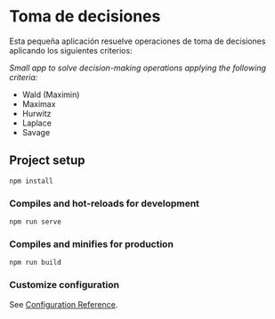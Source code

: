 # Toma de decisiones

Esta pequeña aplicación resuelve operaciones de toma de decisiones aplicando los siguientes criterios:

_Small app to solve decision-making operations applying the following criteria:_

- Wald (Maximin)
- Maximax
- Hurwitz
- Laplace
- Savage



## Project setup
```
npm install
```

### Compiles and hot-reloads for development
```
npm run serve
```

### Compiles and minifies for production
```
npm run build
```

### Customize configuration
See [Configuration Reference](https://cli.vuejs.org/config/).
